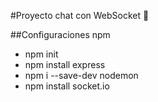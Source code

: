 #Proyecto chat con WebSocket 📨

##Configuraciones npm

* npm init
* npm install express
* npm i --save-dev nodemon
* npm install socket.io